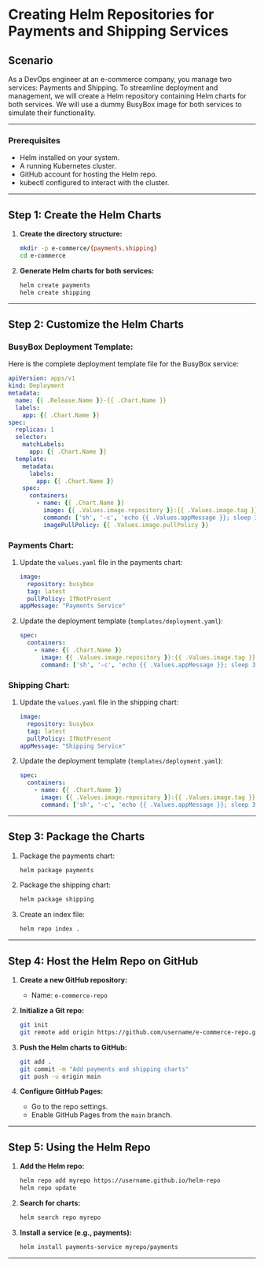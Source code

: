 # Creating Helm Repositories for Payments and Shipping Services

## Scenario

As a DevOps engineer at an e-commerce company, you manage two services: Payments and Shipping. To streamline deployment and management, we will create a Helm repository containing Helm charts for both services. We will use a dummy BusyBox image for both services to simulate their functionality.

---

### Prerequisites

* Helm installed on your system.
* A running Kubernetes cluster.
* GitHub account for hosting the Helm repo.
* kubectl configured to interact with the cluster.

---

## Step 1: Create the Helm Charts

1. **Create the directory structure:**

   ```bash
   mkdir -p e-commerce/{payments,shipping}
   cd e-commerce
   ```

2. **Generate Helm charts for both services:**

   ```bash
   helm create payments
   helm create shipping
   ```

---

## Step 2: Customize the Helm Charts

### BusyBox Deployment Template:

Here is the complete deployment template file for the BusyBox service:

```yaml
apiVersion: apps/v1
kind: Deployment
metadata:
  name: {{ .Release.Name }}-{{ .Chart.Name }}
  labels:
    app: {{ .Chart.Name }}
spec:
  replicas: 1
  selector:
    matchLabels:
      app: {{ .Chart.Name }}
  template:
    metadata:
      labels:
        app: {{ .Chart.Name }}
    spec:
      containers:
        - name: {{ .Chart.Name }}
          image: {{ .Values.image.repository }}:{{ .Values.image.tag }}
          command: ['sh', '-c', 'echo {{ .Values.appMessage }}; sleep 3600']
          imagePullPolicy: {{ .Values.image.pullPolicy }}
```

### Payments Chart:

1. Update the `values.yaml` file in the payments chart:

   ```yaml
   image:
     repository: busybox
     tag: latest
     pullPolicy: IfNotPresent
   appMessage: "Payments Service"
   ```

2. Update the deployment template (`templates/deployment.yaml`):

   ```yaml
   spec:
     containers:
       - name: {{ .Chart.Name }}
         image: {{ .Values.image.repository }}:{{ .Values.image.tag }}
         command: ['sh', '-c', 'echo {{ .Values.appMessage }}; sleep 3600']
   ```

### Shipping Chart:

1. Update the `values.yaml` file in the shipping chart:

   ```yaml
   image:
     repository: busybox
     tag: latest
     pullPolicy: IfNotPresent
   appMessage: "Shipping Service"
   ```

2. Update the deployment template (`templates/deployment.yaml`):

   ```yaml
   spec:
     containers:
       - name: {{ .Chart.Name }}
         image: {{ .Values.image.repository }}:{{ .Values.image.tag }}
         command: ['sh', '-c', 'echo {{ .Values.appMessage }}; sleep 3600']
   ```

---

## Step 3: Package the Charts

1. Package the payments chart:

   ```bash
   helm package payments
   ```

2. Package the shipping chart:

   ```bash
   helm package shipping
   ```

3. Create an index file:

   ```bash
   helm repo index .
   ```

---

## Step 4: Host the Helm Repo on GitHub

1. **Create a new GitHub repository:**

   * Name: `e-commerce-repo`

2. **Initialize a Git repo:**

   ```bash
   git init
   git remote add origin https://github.com/username/e-commerce-repo.git
   ```

3. **Push the Helm charts to GitHub:**

   ```bash
   git add .
   git commit -m "Add payments and shipping charts"
   git push -u origin main
   ```

4. **Configure GitHub Pages:**

   * Go to the repo settings.
   * Enable GitHub Pages from the `main` branch.

---

## Step 5: Using the Helm Repo

1. **Add the Helm repo:**

   ```bash
   helm repo add myrepo https://username.github.io/helm-repo
   helm repo update
   ```

2. **Search for charts:**

   ```bash
   helm search repo myrepo
   ```

3. **Install a service (e.g., payments):**

   ```bash
   helm install payments-service myrepo/payments
   ```

---
